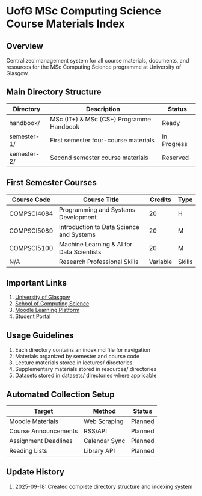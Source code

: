 # UofG MSc Computing Science Course Materials Index

## Overview
Centralized management system for all course materials, documents, and resources for the MSc Computing Science programme at University of Glasgow.

## Main Directory Structure
| Directory | Description | Status |
|-----------|-------------|--------|
| handbook/ | MSc (IT+) & MSc (CS+) Programme Handbook | Ready |
| semester-1/ | First semester four-course materials | In Progress |
| semester-2/ | Second semester course materials | Reserved |

## First Semester Courses
| Course Code | Course Title | Credits | Type |
|-------------|--------------|---------|------|
| COMPSCI4084 | Programming and Systems Development | 20 | H |
| COMPSCI5089 | Introduction to Data Science and Systems | 20 | M |
| COMPSCI5100 | Machine Learning & AI for Data Scientists | 20 | M |
| N/A | Research Professional Skills | Variable | Skills |

## Important Links
1. [University of Glasgow](https://www.gla.ac.uk/)
2. [School of Computing Science](https://www.gla.ac.uk/schools/computing/)
3. [Moodle Learning Platform](https://moodle.gla.ac.uk/)
4. [Student Portal](https://studentportal.gla.ac.uk/)

## Usage Guidelines
1. Each directory contains an index.md file for navigation
2. Materials organized by semester and course code
3. Lecture materials stored in lectures/ directories
4. Supplementary materials stored in resources/ directories
5. Datasets stored in datasets/ directories where applicable

## Automated Collection Setup
| Target | Method | Status |
|--------|--------|--------|
| Moodle Materials | Web Scraping | Planned |
| Course Announcements | RSS/API | Planned |
| Assignment Deadlines | Calendar Sync | Planned |
| Reading Lists | Library API | Planned |

## Update History
1. 2025-09-18: Created complete directory structure and indexing system
